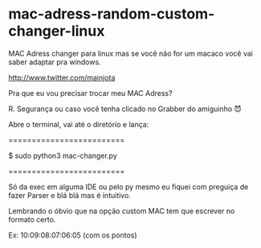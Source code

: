 # mac-adress-random-custom-changer-linux

MAC Adress changer para linux mas se você não for um macaco você vai saber adaptar pra windows.



http://www.twitter.com/mainjota 





Pra que eu vou precisar trocar meu MAC Adress?

R. Segurança ou caso você tenha clicado no Grabber do amiguinho 😈





Abre o terminal, vai até o diretório e lança:

=========================

$ sudo python3 mac-changer.py

=========================

Só da exec em alguma IDE ou pelo py mesmo eu fiquei com preguiça de fazer Parser e blá blá mas é intuitivo.

Lembrando o óbvio que na opção custom MAC tem que escrever no formato certo. 

Ex: 10:09:08:07:06:05 (com os pontos)
